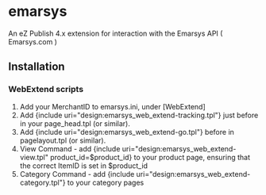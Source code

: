 # emarsys
An eZ Publish 4.x extension for interaction with the Emarsys API ( Emarsys.com )

## Installation

### WebExtend scripts
1. Add your MerchantID to emarsys.ini, under [WebExtend]
2. Add {include uri="design:emarsys_web_extend-tracking.tpl"} just before </head> in your page_head.tpl (or similar).
3. Add {include uri="design:emarsys_web_extend-go.tpl"} before </html> in pagelayout.tpl (or similar).
4. View Command - add {include uri="design:emarsys_web_extend-view.tpl" product_id=$product_id} to your product page, ensuring that the correct ItemID is set in $product_id
5. Category Command - add {include uri="design:emarsys_web_extend-category.tpl"} to your category pages

